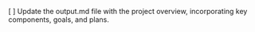 [ ] Update the output.md file with the project overview, incorporating key components, goals, and plans.